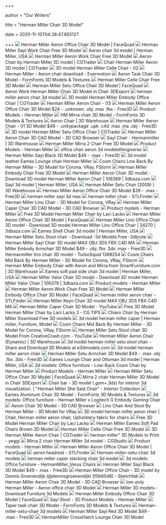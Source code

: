 +++
        
author = "Our Writers"
        
title = "Herman Miller Chair 3D Model"
        
date = 2020-11-10T04:38:47.655127
        
+++
[ ![](http://cdn.shopify.com/s/files/1/2343/6313/products/Herman-Miller-Aeron-Office-Chair-1_1024x1024.jpg?v=1571718501)](http://cdn.shopify.com/s/files/1/2343/6313/products/Herman-Miller-Aeron-Office-Chair-1_1024x1024.jpg?v=1571718501) Herman Miller Aeron Office Chair 3D Model | FaceQuad
[ ![](https://www.renderhub.com/renderhub/herman-miller-sayl-work-chair/herman-miller-sayl-work-chair-01.jpg)](https://www.renderhub.com/renderhub/herman-miller-sayl-work-chair/herman-miller-sayl-work-chair-01.jpg) Herman Miller Sayl Work Chair Free 3D Model
[ ![](https://media.designconnected.com/vfs/0f0aa92826c215890a53d7369269a917_1180/17d8a9cec29c7a8a0e2b81728f529438.jpg)](https://media.designconnected.com/vfs/0f0aa92826c215890a53d7369269a917_1180/17d8a9cec29c7a8a0e2b81728f529438.jpg) Aeron chair 3d model | Herman Miller, USA
[ ![](https://www.renderhub.com/renderhub/herman-miller-aeron-work-chair/herman-miller-aeron-work-chair-01.jpg)](https://www.renderhub.com/renderhub/herman-miller-aeron-work-chair/herman-miller-aeron-work-chair-01.jpg) Herman Miller Aeron Work Chair Free 3D Model
[ ![](https://img2.cgtrader.com/items/17413/7f286bd536/aeron-chair-by-herman-miller-3d-model-max-obj-fbx.jpg)](https://img2.cgtrader.com/items/17413/7f286bd536/aeron-chair-by-herman-miller-3d-model-max-obj-fbx.jpg) Aeron Chair by Herman Miller 3D model | CGTrader
[ ![](https://img1.cgtrader.com/items/1013011/95ea3a2052/chair-herman-miller-aeron-3d-model-max-fbx.jpg)](https://img1.cgtrader.com/items/1013011/95ea3a2052/chair-herman-miller-aeron-3d-model-max-fbx.jpg) Chair Herman Miller Aeron 3D model | CGTrader
[ ![](https://www.tornado-studios.com/sites/default/files/styles/slider_full/public/products/1795/reel-360-1/3d-model-herman-miller-celle-chair-02-0000.jpg?itok=bsjdQAq-)](https://www.tornado-studios.com/sites/default/files/styles/slider_full/public/products/1795/reel-360-1/3d-model-herman-miller-celle-chair-02-0000.jpg?itok=bsjdQAq-) 3D model Herman Miller Celle Chair - 02
[ ![](https://evermotion.org/files/download_images/herman-miller-aeron-chair_0_252.jpg)](https://evermotion.org/files/download_images/herman-miller-aeron-chair_0_252.jpg) Herman Miller - Aeron chair download - Evermotion
[ ![](https://www.formfonts.com/files/1/4425/model-aeron-chair-herman-miller_FF_Model_ID4425_1_AeronHMPOSE.jpg)](https://www.formfonts.com/files/1/4425/model-aeron-chair-herman-miller_FF_Model_ID4425_1_AeronHMPOSE.jpg) Aeron Task Chair 3D Model - FormFonts 3D Models & Textures
[ ![](https://www.renderhub.com/renderhub/herman-miller-celle-chair/herman-miller-celle-chair-01.jpg)](https://www.renderhub.com/renderhub/herman-miller-celle-chair/herman-miller-celle-chair-01.jpg) Herman Miller Celle Chair Free 3D Model
[ ![](http://cdn.shopify.com/s/files/1/2343/6313/products/Herman-Miller-Setu-Office-Chair-12_1024x1024.jpg?v=1571718501)](http://cdn.shopify.com/s/files/1/2343/6313/products/Herman-Miller-Setu-Office-Chair-12_1024x1024.jpg?v=1571718501) Herman Miller Setu Office Chair 3D Model | FaceQuad
[ ![](https://netrinoimages.s3.eu-west-2.amazonaws.com/2013/02/14/142144/69381/aeron_work_herman_miller_chair_3d_model_c4d_max_obj_fbx_ma_lwo_3ds_3dm_stl_725081_o.jpg)](https://netrinoimages.s3.eu-west-2.amazonaws.com/2013/02/14/142144/69381/aeron_work_herman_miller_chair_3d_model_c4d_max_obj_fbx_ma_lwo_3ds_3dm_stl_725081_o.jpg) Aeron Work Herman Miller Chair 3D Model in Chair 3DExport
[ ![](https://static.turbosquid.com/Preview/000242/786/8J/herman-miller-aeron-chair-3d-model_D.jpg)](https://static.turbosquid.com/Preview/000242/786/8J/herman-miller-aeron-chair-3d-model_D.jpg) herman miller aeron chair 3d model
[ ![](https://img-new.cgtrader.com/items/312020/6b0117ecd0/herman-miller-embody-office-chair-3d-model-max-obj-fbx.jpg)](https://img-new.cgtrader.com/items/312020/6b0117ecd0/herman-miller-embody-office-chair-3d-model-max-obj-fbx.jpg) 3D model Herman Miller Embody Office Chair | CGTrader
[ ![](https://www.tornado-studios.com/sites/default/files/styles/slider_full/public/products/2083/gallery/herman_miller_aeron_chair_03_thumbnail_square_0000.jpg?itok=BRhUs62h)](https://www.tornado-studios.com/sites/default/files/styles/slider_full/public/products/2083/gallery/herman_miller_aeron_chair_03_thumbnail_square_0000.jpg?itok=BRhUs62h) Herman Miller Aeron Chair - 03
[ ![](https://preview.free3d.com/img/2014/03/2279380702577296569/tm8v2rqt-900.jpg)](https://preview.free3d.com/img/2014/03/2279380702577296569/tm8v2rqt-900.jpg) Herman Miller Aeron Office Chair 3D Model $24 - .unknown .obj .max .fbx -  Free3D
[ ![](https://www.hermanmiller.com/content/dam/hmicom/app_assets/product_models/s/special_gaming_edition_aeron_chair/HMI_Special_Gaming_Edition_Aeron_Chair_mdl_c.jpg.rendition.480.360.jpg)](https://www.hermanmiller.com/content/dam/hmicom/app_assets/product_models/s/special_gaming_edition_aeron_chair/HMI_Special_Gaming_Edition_Aeron_Chair_mdl_c.jpg.rendition.480.360.jpg) Product Models - Herman Miller
[ ![](https://www.formfonts.com/files/1/16387/mirra-office-chair-from-herman-miller_FF_Model_ID16387_1_tn01.jpg)](https://www.formfonts.com/files/1/16387/mirra-office-chair-from-herman-miller_FF_Model_ID16387_1_tn01.jpg) HM Mirra chair 3D Model - FormFonts 3D Models & Textures
[ ![](https://3dwarehouse.sketchup.com/warehouse/v1.0/publiccontent/30c5ba96-f83d-46a3-83e6-16742e1d7676)](https://3dwarehouse.sketchup.com/warehouse/v1.0/publiccontent/30c5ba96-f83d-46a3-83e6-16742e1d7676) Aeron Chair | 3D Warehouse
[ ![](https://preview.free3d.com/img/2018/03/2206061652393068413/8qyhg2on-900.jpg)](https://preview.free3d.com/img/2018/03/2206061652393068413/8qyhg2on-900.jpg) Herman Miller Aeron Chair - 01 3D Model $49 - .unitypackage .upk .c4d .max  .ma .obj - Free3D
[ ![](https://img1.cgtrader.com/items/312017/778d969dcb/herman-miller-setu-office-chair-3d-model-max-obj-fbx.jpg)](https://img1.cgtrader.com/items/312017/778d969dcb/herman-miller-setu-office-chair-3d-model-max-obj-fbx.jpg) 3D model Herman Miller Setu Office Chair | CGTrader
[ ![](https://www.3dcadbrowser.com/th/1/122/122580.jpg)](https://www.3dcadbrowser.com/th/1/122/122580.jpg) Herman Miller Aeron Chair 3D CAD Model - 3D CAD Browser
[ ![](https://3dwarehouse.sketchup.com/warehouse/v1.0/publiccontent/a1a642b9-c102-41a7-ab75-89cea0b276fc)](https://3dwarehouse.sketchup.com/warehouse/v1.0/publiccontent/a1a642b9-c102-41a7-ab75-89cea0b276fc) Sayl Chair - Hermanmiller | 3D Warehouse
[ ![](https://www.renderhub.com/renderhub/herman-miller-mirra-2-chair/herman-miller-mirra-2-chair-01.jpg)](https://www.renderhub.com/renderhub/herman-miller-mirra-2-chair/herman-miller-mirra-2-chair-01.jpg) Herman Miller Mirra 2 Chair Free 3D Model
[ ![](https://www.hermanmiller.com/content/dam/hmicom/app_assets/product_models/v/verus_chairs/verus_chair_suspension_back_height_adjustable_arms/HMI_Verus_Chair_Suspension_Back_Height_Adjustable_Arms_mdl_c.jpg.rendition.480.360.jpg)](https://www.hermanmiller.com/content/dam/hmicom/app_assets/product_models/v/verus_chairs/verus_chair_suspension_back_height_adjustable_arms/HMI_Verus_Chair_Suspension_Back_Height_Adjustable_Arms_mdl_c.jpg.rendition.480.360.jpg) Product Models - Herman Miller
[ ![](https://storage.googleapis.com/3d_model_images/815/8155977/aeron-chair-by-herman-miller-3d-model-l2DHnJPS_200.jpg)](https://storage.googleapis.com/3d_model_images/815/8155977/aeron-chair-by-herman-miller-3d-model-l2DHnJPS_200.jpg)  office chair aeron 3d modelsthingiverse
[ ![](https://preview.free3d.com/img/2013/07/1821850496890046190/5hmcp46i-900.jpg)](https://preview.free3d.com/img/2013/07/1821850496890046190/5hmcp46i-900.jpg) Herman Miller Sayl Black 3D Model $49 - .max - Free3D
[ ![](http://www.3dklad.com/uploads/cache/data/catalog/1400762857_eames_lounge_1-3000x2000.jpg)](http://www.3dklad.com/uploads/cache/data/catalog/1400762857_eames_lounge_1-3000x2000.jpg) 3d model leather Eames Lounge chair Herman Miller
[ ![](https://cgmood.com/storage/previews/11-2018/1146/1146-2.jpeg)](https://cgmood.com/storage/previews/11-2018/1146/1146-2.jpeg) Cosm Chairs Low Back By Herman Miller - 3D Model for Corona, VRay, FStorm
[ ![](https://www.renderhub.com/renderhub/herman-miller-embody-chair/herman-miller-embody-chair-01.jpg)](https://www.renderhub.com/renderhub/herman-miller-embody-chair/herman-miller-embody-chair-01.jpg) Herman Miller Embody Chair Free 3D Model
[ ![](https://static.3dbaza.com/models/106369/863f3fb245324a318936c081.jpg)](https://static.3dbaza.com/models/106369/863f3fb245324a318936c081.jpg) Herman Miller Aeron Chair 3D model - Download 3D model Herman Miller Aeron  Chair | 106369 | 3dbaza.com
[ ![](https://media.designconnected.com/vfs/d32c143278c44684871f6b8bd1a89cba_1491/4269f7b87bfc559c070dc19e4643f35b.jpg)](https://media.designconnected.com/vfs/d32c143278c44684871f6b8bd1a89cba_1491/4269f7b87bfc559c070dc19e4643f35b.jpg) Sayl 3d model | Herman Miller, USA
[ ![](https://3dwarehouse.sketchup.com/warehouse/v1.0/publiccontent/4e16766a-c394-48de-bf49-49fcd22aeb83)](https://3dwarehouse.sketchup.com/warehouse/v1.0/publiccontent/4e16766a-c394-48de-bf49-49fcd22aeb83) Herman Miller Setu Chair (2009) | 3D Warehouse
[ ![](https://preview.free3d.com/img/2017/01/2174874984592180802/3i2axl2h-900.jpg)](https://preview.free3d.com/img/2017/01/2174874984592180802/3i2axl2h-900.jpg) Herman Miller Aeron Office Chair 3D Model $39 - .max - Free3D
[ ![](https://static.turbosquid.com/Preview/2014/05/18__06_48_27/Herman_Miller_Sayl_1.pngb432642d-c031-4fd2-a85f-0abbe0870e62Original.jpg)](https://static.turbosquid.com/Preview/2014/05/18__06_48_27/Herman_Miller_Sayl_1.pngb432642d-c031-4fd2-a85f-0abbe0870e62Original.jpg) herman miller sayl 3d max
[ ![](https://storage.googleapis.com/3d_model_images/777/7775863/herman-miller-setu-chair-sDmDTPzC_200.jpg)](https://storage.googleapis.com/3d_model_images/777/7775863/herman-miller-setu-chair-sDmDTPzC_200.jpg) herman miller chair - STLFinder
[ ![](https://cgmood.com/storage/previews/03-2019/2410/2410-4432.jpeg)](https://cgmood.com/storage/previews/03-2019/2410/2410-4432.jpeg) Herman Miller Lino Chair - 3D Model for Corona, VRay
[ ![](https://www.3dcadbrowser.com/th/1/122/122582.jpg)](https://www.3dcadbrowser.com/th/1/122/122582.jpg) Herman Miller Caper Chair 3D CAD Model - 3D CAD Browser
[ ![](https://www.hermanmiller.com/content/dam/hmicom/app_assets/product_models/n/nemschoff_whisk_plus_chair/NEM_Nemschoff_Whisk_Plus_Chair_mdl_c.jpg)](https://www.hermanmiller.com/content/dam/hmicom/app_assets/product_models/n/nemschoff_whisk_plus_chair/NEM_Nemschoff_Whisk_Plus_Chair_mdl_c.jpg) Product models - Herman Miller
[ ![](https://cgtips.org/wp-content/uploads/2019/11/Free-3D-Model-Herman-Miller-Chair-by-Laci-Lacko-2.jpg)](https://cgtips.org/wp-content/uploads/2019/11/Free-3D-Model-Herman-Miller-Chair-by-Laci-Lacko-2.jpg) Free 3D Model Herman Miller Chair by Laci Lacko
[ ![](https://cdn.shopify.com/s/files/1/2343/6313/products/Herman-Miller-Aeron-Office-Chair-12_1024x1024.jpg?v=1571718501)](https://cdn.shopify.com/s/files/1/2343/6313/products/Herman-Miller-Aeron-Office-Chair-12_1024x1024.jpg?v=1571718501) Herman Miller Aeron Office Chair 3D Model | FaceQuad
[ ![](https://static.3dbaza.com/models/34270/3fa56f4cefca425b97f094fb.jpg)](https://static.3dbaza.com/models/34270/3fa56f4cefca425b97f094fb.jpg) Herman Miller Lino Office Chair 3D model - Download 3D model Herman Miller  Lino Office Chair | 34270 | 3dbaza.com
[ ![](https://media.designconnected.com/vfs/1ad12c9fb55aeace23b180a3bb596794_1003/a8beb852f5f4e788879c882ce614e5b3.jpg)](https://media.designconnected.com/vfs/1ad12c9fb55aeace23b180a3bb596794_1003/a8beb852f5f4e788879c882ce614e5b3.jpg) Eames Shell Chair 3d model | Herman Miller, USA
[ ![](https://3dbrute.com/wp-content/uploads/2019/04/herman-miller-setu-stool.jpg)](https://3dbrute.com/wp-content/uploads/2019/04/herman-miller-setu-stool.jpg) Herman Miller Setu Stool chair - Download -3d Models Free -3dbrute
[ ![](https://img-new.cgtrader.com/items/2218884/72d56850ee/herman-miller-sayl-chair-3d-model-max-obj-3ds-fbx-c4d-ma.jpg)](https://img-new.cgtrader.com/items/2218884/72d56850ee/herman-miller-sayl-chair-3d-model-max-obj-3ds-fbx-c4d-ma.jpg) Herman Miller Sayl Chair 3D model MAX OBJ 3DS FBX C4D MA
[ ![](https://preview.free3d.com/img/2013/11/2188239076543432362/u1c1o3m2-900.jpg)](https://preview.free3d.com/img/2013/11/2188239076543432362/u1c1o3m2-900.jpg) Herman Miller Embody Armchair 3D Model $49 - .obj .fbx .3ds .max - Free3D
[ ![](https://static.turbosquid.com/Preview/2019/03/17__23_28_13/HermanMiller_LinoChair1.jpg7E18B214-9724-4A5D-BCCD-6FCE6D7E25E0Large.jpg)](https://static.turbosquid.com/Preview/2019/03/17__23_28_13/HermanMiller_LinoChair1.jpg7E18B214-9724-4A5D-BCCD-6FCE6D7E25E0Large.jpg) Hermanmiller lino chair 3D model - TurboSquid 1388254
[ ![](https://cgmood.com/storage/previews/11-2018/1149/1149-2.jpeg)](https://cgmood.com/storage/previews/11-2018/1149/1149-2.jpeg) Cosm Chairs Mid Back By Herman Miller - 3D Model for Corona, VRay, FStorm
[ ![](https://3dwarehouse.sketchup.com/warehouse/v1.0/publiccontent/9d9dddd0-25f5-4520-8095-74db7a8cd247)](https://3dwarehouse.sketchup.com/warehouse/v1.0/publiccontent/9d9dddd0-25f5-4520-8095-74db7a8cd247) Herman Miller Embody Chair with Aeron and Mirra from SmartFurniture.com | 3D  Warehouse
[ ![](https://media.designconnected.com/vfs/4e6b42d061b1e91e94d6d9c0ad938ddd_1439/f290d7ef06a9fa29d750c582a8f1f9f6.jpg)](https://media.designconnected.com/vfs/4e6b42d061b1e91e94d6d9c0ad938ddd_1439/f290d7ef06a9fa29d750c582a8f1f9f6.jpg) Eames soft pad side chair 3d model | Herman Miller, USA
[ ![](https://static.3dbaza.com/models/106379/16cb8c0508cb44b6bc6f5e58.jpg)](https://static.3dbaza.com/models/106379/16cb8c0508cb44b6bc6f5e58.jpg) Herman Miller Valor Chair 3D model - Download 3D model Herman Miller Valor  Chair | 106379 | 3dbaza.com
[ ![](https://www.hermanmiller.com/content/dam/hmicom/app_assets/product_models/s/special_gaming_edition_sayl_chair/HMI_Special_Gaming_Edition_Sayl_Chair_mdl_c.jpg)](https://www.hermanmiller.com/content/dam/hmicom/app_assets/product_models/s/special_gaming_edition_sayl_chair/HMI_Special_Gaming_Edition_Sayl_Chair_mdl_c.jpg) Product models - Herman Miller
[ ![](https://www.renderhub.com/renderhub/herman-miller-aeron-work-chair/herman-miller-aeron-work-chair-02.jpg)](https://www.renderhub.com/renderhub/herman-miller-aeron-work-chair/herman-miller-aeron-work-chair-02.jpg) Herman Miller Aeron Work Chair Free 3D Model
[ ![](https://cdn.shopify.com/s/files/1/2343/6313/products/Herman-Miller-Embody-Office-Chair-7_1024x1024.jpg?v=1571718504)](https://cdn.shopify.com/s/files/1/2343/6313/products/Herman-Miller-Embody-Office-Chair-7_1024x1024.jpg?v=1571718504) Herman Miller Embody Office Chair 3D Model | FaceQuad
[ ![](https://storage.googleapis.com/stlfinder/101/herman-miller-aeron-headrest-free-3d-print-model-T1R8eV3o_200.jpg)](https://storage.googleapis.com/stlfinder/101/herman-miller-aeron-headrest-free-3d-print-model-T1R8eV3o_200.jpg) herman miller aeron chair - STLFinder
[ ![](https://img2.cgtrader.com/items/2218845/63db63c626/herman-miller-keyn-chair-3d-model-max-obj-3ds-fbx-c4d-ma.jpg)](https://img2.cgtrader.com/items/2218845/63db63c626/herman-miller-keyn-chair-3d-model-max-obj-3ds-fbx-c4d-ma.jpg) Herman Miller Keyn Chair 3D model MAX OBJ 3DS FBX C4D MA
[ ![](https://i.ytimg.com/vi/3fNpWug0u2U/maxresdefault.jpg)](https://i.ytimg.com/vi/3fNpWug0u2U/maxresdefault.jpg) Herman Miller Caper Chair 3D Model - YouTube
[ ![](https://cgtips.org/wp-content/uploads/2019/11/Free-3D-Model-Herman-Miller-Chair-by-Laci-Lacko-3.jpg)](https://cgtips.org/wp-content/uploads/2019/11/Free-3D-Model-Herman-Miller-Chair-by-Laci-Lacko-3.jpg) Free 3D Model Herman Miller Chair by Laci Lacko 3 - CG TIPS
[ ![](https://hum3d.com/wp-content/uploads/2016/04/19/Chiaro_chair_600_lq_0001.jpg)](https://hum3d.com/wp-content/uploads/2016/04/19/Chiaro_chair_600_lq_0001.jpg) Chiaro Chair by Herman Miller Download Free 3D models
[ ![](https://i.pinimg.com/originals/e3/e5/e8/e3e5e84b0ffe26af63bb3625b5864fb7.jpg)](https://i.pinimg.com/originals/e3/e5/e8/e3e5e84b0ffe26af63bb3625b5864fb7.jpg) 3d model herman miller caper | Herman miller, Furniture, Model
[ ![](https://cgmood.com/storage/previews/11-2018/1149/1149.jpeg)](https://cgmood.com/storage/previews/11-2018/1149/1149.jpeg) Cosm Chairs Mid Back By Herman Miller - 3D Model for Corona, VRay, FStorm
[ ![](https://i.ytimg.com/vi/py0C3k5xih4/maxresdefault.jpg)](https://i.ytimg.com/vi/py0C3k5xih4/maxresdefault.jpg) Herman Miller Setu Stool chair 3D Model From CreativeCrash.com - YouTube
[ ![](https://3dwarehouse.sketchup.com/warehouse/v1.0/publiccontent/9b75d18d-32b1-457f-bd64-b69793fd5f9f)](https://3dwarehouse.sketchup.com/warehouse/v1.0/publiccontent/9b75d18d-32b1-457f-bd64-b69793fd5f9f) Herman Miller Aeron Chair (Dynamic) | 3D Warehouse
[ ![](http://www.e3dmodels.com/wp-content/3dmodels/furniture/3d-model-herman-miller-setu-stool-chair-715634.jpg)](http://www.e3dmodels.com/wp-content/3dmodels/furniture/3d-model-herman-miller-setu-stool-chair-715634.jpg) 3d model herman miller setu stool chair - Share and Download 3D Models at  e3dmodels.com
[ ![](https://static.turbosquid.com/Preview/000302/554/XQ/3d-model-herman-miller-aeron-chair_D.jpg)](https://static.turbosquid.com/Preview/000302/554/XQ/3d-model-herman-miller-aeron-chair_D.jpg) 3d model herman miller aeron chair
[ ![](https://preview.free3d.com/img/2013/11/1876172812947818040/3numjtqe-900.jpg)](https://preview.free3d.com/img/2013/11/1876172812947818040/3numjtqe-900.jpg) Herman Miller Setu Armchair 3D Model $49 - .max .obj .fbx .3ds - Free3D
[ ![](https://media.designconnected.com/vfs/4901c7a7be36d69edcf0404f85f639b4_1143/1659613263b877ebd7be1a6f49bc66c4.jpg)](https://media.designconnected.com/vfs/4901c7a7be36d69edcf0404f85f639b4_1143/1659613263b877ebd7be1a6f49bc66c4.jpg) Eames Lounge Chair and Ottoman 3d model | Herman Miller, USA
[ ![](https://b4.3ddd.ru/media/cache/tuk_model_custom_filter_en/model_images/0000/0000/2658/2658526.5e0b6556d950e.jpeg)](https://b4.3ddd.ru/media/cache/tuk_model_custom_filter_en/model_images/0000/0000/2658/2658526.5e0b6556d950e.jpeg) 3d models: Office furniture - Low-Back Cosm Chair by Herman Miller
[ ![](https://www.hermanmiller.com/content/dam/hmicom/app_assets/product_models/a/about_a_lounge_chair_and_ottoman/about_a_lounge_chair_low_back_4_leg_wood_base/HAY_About_A_Lounge_Chair_Low_Back_4_Leg_Wood_Base_mdl_c.jpg)](https://www.hermanmiller.com/content/dam/hmicom/app_assets/product_models/a/about_a_lounge_chair_and_ottoman/about_a_lounge_chair_low_back_4_leg_wood_base/HAY_About_A_Lounge_Chair_Low_Back_4_Leg_Wood_Base_mdl_c.jpg) Product Models - Herman Miller
[ ![](https://cdn.shopify.com/s/files/1/2343/6313/products/Herman-Miller-Setu-Office-Chair-10_1024x1024.jpg?v=1571718501)](https://cdn.shopify.com/s/files/1/2343/6313/products/Herman-Miller-Setu-Office-Chair-10_1024x1024.jpg?v=1571718501) Herman Miller Setu Office Chair 3D Model | FaceQuad
[ ![](https://netrinoimages.s3.eu-west-2.amazonaws.com/2009/12/11/21309/214873/mirra_2_chair_herman_miller_3d_model_c4d_max_obj_fbx_ma_lwo_3ds_3dm_stl_2264035_o.jpg)](https://netrinoimages.s3.eu-west-2.amazonaws.com/2009/12/11/21309/214873/mirra_2_chair_herman_miller_3d_model_c4d_max_obj_fbx_ma_lwo_3ds_3dm_stl_2264035_o.jpg) Mirra 2 chair Herman Miller 3D Model in Chair 3DExport
[ ![](https://storage3d.com/storage/2017.11/e152dea521bec00230b0a3497c364d92.jpg)](https://storage3d.com/storage/2017.11/e152dea521bec00230b0a3497c364d92.jpg) Chair bar - 3D model (*.gsm+*.3ds) for interior 3d visualization. | "Herman  Miller She Said Chair" - Interior Collection
[ ![](https://www.formfonts.com/files/1/2365/eames-aluminum-chair-with-casters-herman-miller-management_ManagementChairEAMES2.jpg)](https://www.formfonts.com/files/1/2365/eames-aluminum-chair-with-casters-herman-miller-management_ManagementChairEAMES2.jpg) Eames Aluminum Chair 3D Model - FormFonts 3D Models & Textures
[ ![](https://b4.3ddd.ru/media/cache/tuk_model_custom_filter_en/model_images/0000/0000/2975/2975342.5f2bacb4535fa.jpeg)](https://b4.3ddd.ru/media/cache/tuk_model_custom_filter_en/model_images/0000/0000/2975/2975342.5f2bacb4535fa.jpeg) 3d models: Office furniture - Herman Miller x Logitech G Embody Gaming Chair
[ ![](https://www.3dcadbrowser.com/th/1/8/8604.jpg)](https://www.3dcadbrowser.com/th/1/8/8604.jpg) Aeron Chair 3D Model - 3D CAD Browser
[ ![](https://cgmood.com/storage/previews/02-2020/14739/14739-30659.jpg)](https://cgmood.com/storage/previews/02-2020/14739/14739-30659.jpg) Lino Chair And Stool By Herman Miller - 3D Model for VRay
[ ![](https://i.pinimg.com/originals/87/4f/76/874f7684cb84fee972b5ded337156829.jpg)](https://i.pinimg.com/originals/87/4f/76/874f7684cb84fee972b5ded337156829.jpg) 3D model herman miller aeron chair | Chair, Herman miller aeron chair,  Upholstery fabric for chairs
[ ![](https://cgtips.org/wp-content/uploads/2019/11/Free-3D-Model-Herman-Miller-Chair-by-Laci-Lacko-1.jpg)](https://cgtips.org/wp-content/uploads/2019/11/Free-3D-Model-Herman-Miller-Chair-by-Laci-Lacko-1.jpg) Free 3D Model Herman Miller Chair by Laci Lacko
[ ![](https://3dteamz.com/wp-content/uploads/2019/03/Herman-Miller-Eames-Soft-Pad-Chairs-Brown-3D-Model.jpg)](https://3dteamz.com/wp-content/uploads/2019/03/Herman-Miller-Eames-Soft-Pad-Chairs-Brown-3D-Model.jpg) Herman Miller Eames Soft Pad Chairs Brown 3D Model
[ ![](https://www.renderhub.com/renderhub/herman-miller-celle-chair/herman-miller-celle-chair-02.jpg)](https://www.renderhub.com/renderhub/herman-miller-celle-chair/herman-miller-celle-chair-02.jpg) Herman Miller Celle Chair Free 3D Model
[ ![](https://img-new.cgtrader.com/items/1998976/260133f5fa/herman-miller-aeron-chair-3d-model-rigged-max-bip-obj-mtl-3ds-fbx-dae-mat.jpg)](https://img-new.cgtrader.com/items/1998976/260133f5fa/herman-miller-aeron-chair-3d-model-rigged-max-bip-obj-mtl-3ds-fbx-dae-mat.jpg) 3D Herman Miller Aeron Chair | CGTrader
[ ![](https://img1.yeggi.com/images_q/2918396/stl-file-herman-miller-aeron-headrest-%E3-)](https://img1.yeggi.com/images_q/2918396/stl-file-herman-miller-aeron-headrest-%E3-) herman miller" 3D Models to Print - yeggi
[ ![](https://www.cgstudio.com/imgd/l/81/5dc16957700ae0802e8b4567/5841-mirra-2-chair-herman-miller.jpg)](https://www.cgstudio.com/imgd/l/81/5dc16957700ae0802e8b4567/5841-mirra-2-chair-herman-miller.jpg) Mirra 2 chair Herman Miller 3d model - CGStudio
[ ![](https://www.hermanmiller.com/content/dam/hmicom/app_assets/product_models/e/eames_molded_plywood_chairs/eames_molded_plywood_lounge_chair_wood_base_nonupholstered/HMI_Eames_Molded_Plywood_Lounge_Chair_Wood_Base_Nonupholstered_mdl_c.jpg)](https://www.hermanmiller.com/content/dam/hmicom/app_assets/product_models/e/eames_molded_plywood_chairs/eames_molded_plywood_lounge_chair_wood_base_nonupholstered/HMI_Eames_Molded_Plywood_Lounge_Chair_Wood_Base_Nonupholstered_mdl_c.jpg) Product models - Herman Miller
[ ![](https://cdn.shopify.com/s/files/1/2343/6313/products/Herman-Miller-Aeron-Office-Chair-9_1024x1024.jpg?v=1571718501)](https://cdn.shopify.com/s/files/1/2343/6313/products/Herman-Miller-Aeron-Office-Chair-9_1024x1024.jpg?v=1571718501) Herman Miller Aeron Office Chair 3D Model | FaceQuad
[ ![](https://storage.googleapis.com/3d_model_images/183/1830542/herman-miller-aeron-headrest-3d-model-DYkZN85bu_200.jpg)](https://storage.googleapis.com/3d_model_images/183/1830542/herman-miller-aeron-headrest-3d-model-DYkZN85bu_200.jpg) aeron headrest - STLFinder
[ ![](https://previews.3dmdb.com/preview_2_175822_Cam_1.RGB_color.0000_preview.jpgeb3760d5-aa30-4ed0-9928-4b29b0_hNs0mab.jpg)](https://previews.3dmdb.com/preview_2_175822_Cam_1.RGB_color.0000_preview.jpgeb3760d5-aa30-4ed0-9928-4b29b0_hNs0mab.jpg) Herman-miller-setu-chair 3d models
[ ![](https://static.turbosquid.com/Preview/000256/359/NQ/herman-miller-caper-stacking-chair-3d-model_D.jpg)](https://static.turbosquid.com/Preview/000256/359/NQ/herman-miller-caper-stacking-chair-3d-model_D.jpg) herman miller caper stacking chair 3d model
[ ![](https://b4.3ddd.ru/media/cache/tuk_model_custom_filter_en/model_images/0000/0000/2388/2388195.5c89289b6babd.jpeg)](https://b4.3ddd.ru/media/cache/tuk_model_custom_filter_en/model_images/0000/0000/2388/2388195.5c89289b6babd.jpeg) 3d models: Office furniture - HermanMiller_Verus Chairs
[ ![](https://preview.free3d.com/img/2013/07/1821850496890046190/31fe51b1-900.jpg)](https://preview.free3d.com/img/2013/07/1821850496890046190/31fe51b1-900.jpg) Herman Miller Sayl Black 3D Model $49 - .max - Free3D
[ ![](https://media.sketchfab.com/models/f0b60d8c6dc0444ca9429b128d78f012/fallbacks/7183c1330a8c45348cb28e0a1ef234e2/140023a88ae44a5482d21aaacbbc287b.jpeg)](https://media.sketchfab.com/models/f0b60d8c6dc0444ca9429b128d78f012/fallbacks/7183c1330a8c45348cb28e0a1ef234e2/140023a88ae44a5482d21aaacbbc287b.jpeg) Herman Miller Office Chair - 3D model by Dennis Groenendijk  (@dennisgroenendijk) [f0b60d8] - Sketchfab
[ ![](https://www.3dcadbrowser.com/th/1/36/36021.jpg)](https://www.3dcadbrowser.com/th/1/36/36021.jpg) Herman Miller Aeron Chair 3D Model - 3D CAD Browser
[ ![](https://img-new.cgtrader.com/items/2530331/ecfdc1bafc/herman-miller-aeron-office-chair-3d-model-3d-model-low-poly-max-obj-3ds-fbx-ma-skp.jpg)](https://img-new.cgtrader.com/items/2530331/ecfdc1bafc/herman-miller-aeron-office-chair-3d-model-3d-model-low-poly-max-obj-3ds-fbx-ma-skp.jpg) low-poly Herman Miller - Aeron office chair 3D Model
[ ![](https://www.3dfurniture.net/media/catalog/product/cache/1/small_image/9df78eab33525d08d6e5fb8d27136e95/h/e/herman_miller_sayl_chair3_1.jpg)](https://www.3dfurniture.net/media/catalog/product/cache/1/small_image/9df78eab33525d08d6e5fb8d27136e95/h/e/herman_miller_sayl_chair3_1.jpg) Herman Miller 3D models - Download Furniture 3d Models
[ ![](https://cdn.shopify.com/s/files/1/2343/6313/products/Herman-Miller-Embody-Office-Chair-11_1024x1024.jpg?v=1571718504)](https://cdn.shopify.com/s/files/1/2343/6313/products/Herman-Miller-Embody-Office-Chair-11_1024x1024.jpg?v=1571718504) Herman Miller Embody Office Chair 3D Model | FaceQuad
[ ![](https://www.hermanmiller.com/content/dam/hmicom/app_assets/product_models/s/sayl_stool/HMI_Sayl_Stool_mdl_c.jpg)](https://www.hermanmiller.com/content/dam/hmicom/app_assets/product_models/s/sayl_stool/HMI_Sayl_Stool_mdl_c.jpg) Sayl Stool - 3D Product Models - Herman Miller
[ ![](https://www.formfonts.com/files/1/18603/geiger-taper-task-chair-from-herman-miller_FF_Model_ID18603_1_taper.jpg)](https://www.formfonts.com/files/1/18603/geiger-taper-task-chair-from-herman-miller_FF_Model_ID18603_1_taper.jpg) Taper task chair 3D Model - FormFonts 3D Models & Textures
[ ![](https://previews.3dmdb.com/4094c8ed5d4abcb386938b4cc4678dcc.jpg)](https://previews.3dmdb.com/4094c8ed5d4abcb386938b4cc4678dcc.jpg) Herman-miller-setu-chair 3d models
[ ![](https://preview.free3d.com/img/2013/07/1876172089497486386/gjlc8qrl-900.jpg)](https://preview.free3d.com/img/2013/07/1876172089497486386/gjlc8qrl-900.jpg) Herman Miller Sayl Red 3D Model $49 - .max - Free3D
[ ![](https://3dteamz.com/wp-content/uploads/edd/2018/10/HermanMiller-CrossHatch-Lounge-Chair-3D-Model.jpg)](https://3dteamz.com/wp-content/uploads/edd/2018/10/HermanMiller-CrossHatch-Lounge-Chair-3D-Model.jpg) HermanMiller CrossHatch Lounge Chair 3D Model

